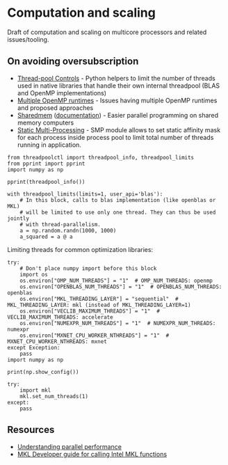 # Computation and scaling

Draft of computation and scaling on multicore processors and related issues/tooling.

## On avoiding oversubscription
- [Thread-pool Controls](https://github.com/joblib/threadpoolctl) - Python helpers to limit the number of threads used in native libraries that handle their own internal threadpool (BLAS and OpenMP implementations)
- [Multiple OpenMP runtimes](https://github.com/joblib/threadpoolctl/blob/master/multiple_openmp.md) - Issues having multiple OpenMP runtimes and proposed approaches
- [Sharedmem](https://github.com/rainwoodman/sharedmem) ([documentation](https://rainwoodman.github.io/sharedmem/)) - Easier parallel programming on shared memory computers 
- [Static Multi-Processing](https://github.com/IntelPython/smp) - SMP module allows to set static affinity mask for each process inside process pool to limit total number of threads running in application.

```
from threadpoolctl import threadpool_info, threadpool_limits
from pprint import pprint
import numpy as np

pprint(threadpool_info())

with threadpool_limits(limits=1, user_api='blas'):
    # In this block, calls to blas implementation (like openblas or MKL)
    # will be limited to use only one thread. They can thus be used jointly
    # with thread-parallelism.
    a = np.random.randn(1000, 1000)
    a_squared = a @ a
```

Limiting threads for common optimization libraries:

```
try:
    # Don't place numpy import before this block
    import os
    os.environ["OMP_NUM_THREADS"] = "1"  # OMP_NUM_THREADS: openmp
    os.environ["OPENBLAS_NUM_THREADS"] = "1"  # OPENBLAS_NUM_THREADS: openblas
    os.environ["MKL_THREADING_LAYER"] = "sequential"  # MKL_THREADING_LAYER: mkl (instead of MKL_THREADING_LAYER=1)
    os.environ["VECLIB_MAXIMUM_THREADS"] = "1"  # VECLIB_MAXIMUM_THREADS: accelerate
    os.environ["NUMEXPR_NUM_THREADS"] = "1"  # NUMEXPR_NUM_THREADS: numexpr
    os.environ["MXNET_CPU_WORKER_NTHREADS"] = "1"  # MXNET_CPU_WORKER_NTHREADS: mxnet
except Exception:
    pass
import numpy as np

print(np.show_config())
```


```
try:
    import mkl
    mkl.set_num_threads(1)
except:
    pass
```

## Resources
- [Understanding parallel performance](https://www.drdobbs.com/parallel/understanding-parallel-performance/211800538)
- [MKL Developer guide for calling Intel MKL functions](https://software.intel.com/en-us/mkl-linux-developer-guide-calling-intel-mkl-functions-from-multi-threaded-applications)
